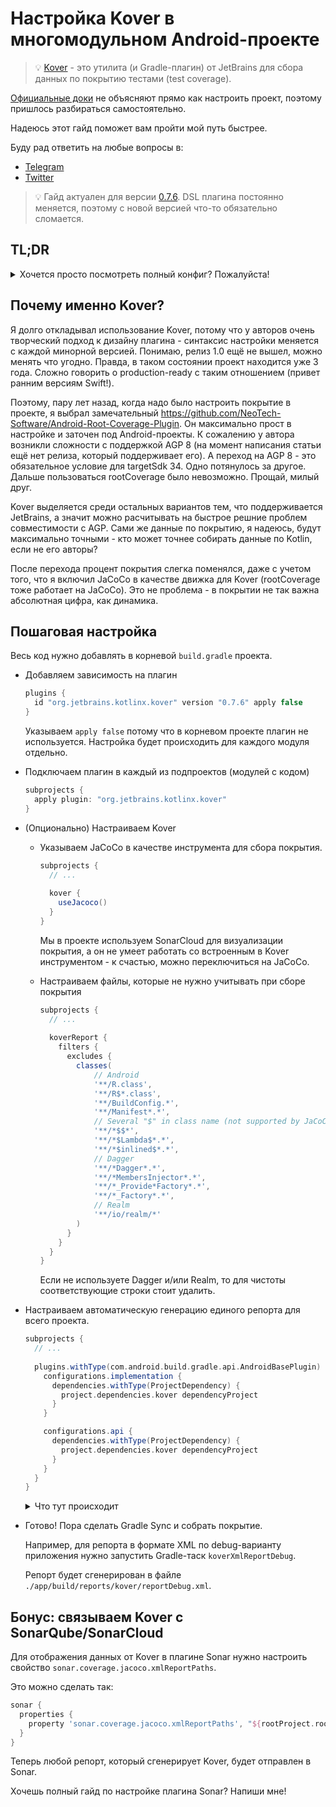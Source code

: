 # Настройка Kover в многомодульном Android-проекте

> 💡 [Kover](https://github.com/Kotlin/kotlinx-kover) - это утилита (и Gradle-плагин) от JetBrains для сбора данных по покрытию тестами (test coverage).

[Официальные доки](https://kotlin.github.io/kotlinx-kover/gradle-plugin/) не объясняют прямо как настроить проект, поэтому пришлось разбираться самостоятельно.

Надеюсь этот гайд поможет вам пройти мой путь быстрее.

Буду рад ответить на любые вопросы в:

- [Telegram](https://t.me/oneel12)
- [Twitter](https://twitter.com/0neel)

> 💡 Гайд актуален для версии [0.7.6](https://github.com/Kotlin/kotlinx-kover/releases/tag/v0.7.6). DSL плагина постоянно меняется, поэтому с новой версией что-то обязательно сломается.

## TL;DR

<details>
<summary>Хочется просто посмотреть полный конфиг? Пожалуйста!</summary>

```groovy
plugins {
  id "org.jetbrains.kotlinx.kover" version "0.7.6" apply false
}

subprojects {
  apply plugin: "org.jetbrains.kotlinx.kover"

  kover {
    useJacoco()
  }

  koverReport {
    filters {
      excludes {
        classes(
            // Android
            '**/R.class',
            '**/R$*.class',
            '**/BuildConfig.*',
            '**/Manifest*.*',
            // Several "$" in class name (not supported by JaCoCo)
            '**/*$$*',
            '**/*$Lambda$*.*',
            '**/*$inlined$*.*',
            // Dagger
            '**/*Dagger*.*',
            '**/*MembersInjector*.*',
            '**/*_Provide*Factory*.*',
            '**/*_Factory*.*',
            // Realm
            '**/io/realm/*'
        )
      }
    }
  }
  
  plugins.withType(com.android.build.gradle.api.AndroidBasePlugin) {
    configurations.implementation {
      dependencies.withType(ProjectDependency) {
        project.dependencies.kover dependencyProject
      }
    }

    configurations.api {
      dependencies.withType(ProjectDependency) {
        project.dependencies.kover dependencyProject
      }
    }
  }
}
```

</details>
    

## Почему именно Kover?

Я долго откладывал использование Kover, потому что у авторов очень творческий подход к дизайну плагина - синтаксис настройки меняется с каждой минорной версией. Понимаю, релиз 1.0 ещё не вышел, можно менять что угодно. Правда, в таком состоянии проект находится уже 3 года. Сложно говорить о production-ready с таким отношением (привет ранним версиям Swift!).

Поэтому, пару лет назад, когда надо было настроить покрытие в проекте, я выбрал замечательный  https://github.com/NeoTech-Software/Android-Root-Coverage-Plugin. Он максимально прост в настройке и заточен под Android-проекты. К сожалению у автора возникли сложности с поддержкой AGP 8 (на момент написания статьи ещё нет релиза, который поддерживает его). А переход на AGP 8 - это обязательное условие для targetSdk 34. Одно потянулось за другое. Дальше пользоваться rootCoverage было невозможно. Прощай, милый друг.

Kover выделяется среди остальных вариантов тем, что поддерживается JetBrains, а значит можно расчитывать на быстрое решние проблем совместимости с AGP. Сами же данные по покрытию, я надеюсь, будут максимально точными - кто может точнее собирать данные по Kotlin, если не его авторы?

После перехода процент покрытия слегка поменялся, даже с учетом того, что я включил JaCoCo в качестве движка для Kover (rootCoverage тоже работает на JaCoCo). Это не проблема - в покрытии не так важна абсолютная цифра, как динамика.

## Пошаговая настройка

Весь код нужно добавлять в корневой `build.gradle` проекта.

- Добавляем зависимость на плагин
    
    ```groovy
    plugins {
      id "org.jetbrains.kotlinx.kover" version "0.7.6" apply false
    }
    ```
    
    Указываем `apply false` потому что в корневом проекте плагин не используется. Настройка будет происходить для каждого модуля отдельно.
    
- Подключаем плагин в каждый из подпроектов (модулей с кодом)
    
    ```groovy
    subprojects {
      apply plugin: "org.jetbrains.kotlinx.kover"
    }
    ```
    
- (Опционально) Настраиваем Kover
    - Указываем JaCoCo в качестве инструмента для сбора покрытия.
        
        ```groovy
        subprojects {
          // ...
          
          kover {
            useJacoco()
          }
        }
        ```
        
        Мы в проекте используем SonarCloud для визуализации покрытия, а он не умеет работать со встроенным в Kover инструментом - к счастью, можно переключиться на JaCoCo.
        
    - Настраиваем файлы, которые не нужно учитывать при сборе покрытия
        
        ```groovy
        subprojects {
          // ...
          
          koverReport {
            filters {
              excludes {
                classes(
                    // Android
                    '**/R.class',
                    '**/R$*.class',
                    '**/BuildConfig.*',
                    '**/Manifest*.*',
                    // Several "$" in class name (not supported by JaCoCo)
                    '**/*$$*',
                    '**/*$Lambda$*.*',
                    '**/*$inlined$*.*',
                    // Dagger
                    '**/*Dagger*.*',
                    '**/*MembersInjector*.*',
                    '**/*_Provide*Factory*.*',
                    '**/*_Factory*.*',
                    // Realm
                    '**/io/realm/*'
                )
              }
            }
          }
        }
        ```
        
        Если не используете Dagger и/или Realm, то для чистоты соответствующие строки стоит удалить.
        
- Настраиваем автоматическую генерацию единого репорта для всего проекта.
    
    ```groovy
    subprojects {
      // ...
      
      plugins.withType(com.android.build.gradle.api.AndroidBasePlugin) {
        configurations.implementation {
          dependencies.withType(ProjectDependency) {
            project.dependencies.kover dependencyProject
          }
        }
    
        configurations.api {
          dependencies.withType(ProjectDependency) {
            project.dependencies.kover dependencyProject
          }
        }
      }
    }
    ```
    
    <details>
    <summary>Что тут происходит</summary>

    Чтобы сгенерировать единый репорт, в официальной доке предлагают во все модули проекта добавлять [специальный тип зависимостей](https://github.com/Kotlin/kotlinx-kover/tree/v0.7.6?tab=readme-ov-file#to-create-report-combining-coverage-info-from-different-gradle-projects) - kover.
    
    ```groovy
    dependencies {
      implementation(project(":another:project")) // обычная зависимость
      kover(project(":another:project")) // а такую надо добавить
    }
    ```
    
    Получается, надо продублировать все зависимости по всему проекту.
    Это слишком много ручной работы.
    
    Поэтому мы сделаем это автоматически!
    
    - Сначала мы ищем все Android-модули
        
        ```groovy
        plugins.withType(com.android.build.gradle.api.AndroidBasePlugin) {
        ```
        
    - Настраиваем его implementation и api-конфигурации
        
        ```groovy
        configurations.implementation {
        // ...
        configurations.api {
        ```
        
    - Для каждой из них находим зависимости от других модулей
        
        ```groovy
        dependencies.withType(ProjectDependency) {
        ```
        
    - И, наконец, для каждой такой зависимости добавляем её kover-копию
        
        ```groovy
        project.dependencies.kover dependencyProject
        ```
    
    </details>
            
- Готово! Пора сделать Gradle Sync и собрать покрытие.
    
    Например, для репорта в формате XML по debug-варианту приложения нужно запустить Gradle-таск `koverXmlReportDebug`.
    
    Репорт будет сгенерирован в файле `./app/build/reports/kover/reportDebug.xml`.
    

## Бонус: связываем Kover с SonarQube/SonarCloud

Для отображения данных от Kover в плагине Sonar нужно настроить свойство `sonar.coverage.jacoco.xmlReportPaths`.

Это можно сделать так:

```groovy
sonar {
  properties {
    property 'sonar.coverage.jacoco.xmlReportPaths', "${rootProject.rootDir}/**/build/reports/kover/report*.xml"
  }
}
```

Теперь любой репорт, который сгенерирует Kover, будет отправлен в Sonar.

Хочешь полный гайд по настройке плагина Sonar? Напиши мне!
